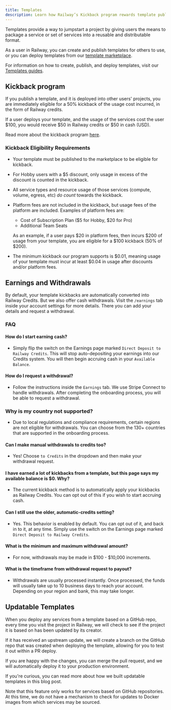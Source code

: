 ```yaml
---
title: Templates
description: Learn how Railway’s Kickback program rewards template publishers for their contributions.
---
```


Templates provide a way to jumpstart a project by giving users the means to package a service or set of services into a reusable and distributable format.

As a user in Railway, you can create and publish templates for others to use, or you can deploy templates from our <a href="https://railway.com/templates" target="_blank">template marketplace</a>.

For information on how to create, publish, and deploy templates, visit our [Templates guides](/guides/templates).

## Kickback program

If you publish a template, and it is deployed into other users' projects, you are immediately eligible for a 50% kickback of the usage cost incurred, in the form of Railway credits.

If a user deploys your template, and the usage of the services cost the user $100, you would receive $50 in Railway credits or $50 in cash (USD).

Read more about the kickback program <a href="https://railway.com/open-source-kickback" target="_blank">here</a>.

### Kickback Eligibility Requirements

- Your template must be published to the marketplace to be eligible for kickback.
- For Hobby users with a $5 discount, only usage in excess of the discount is counted in the kickback.
- All service types and resource usage of those services (compute, volume, egress, etc) _do count_ towards the kickback.
- Platform fees are not included in the kickback, but usage fees of the platform are included. Examples of platform fees are:

  - Cost of Subscription Plan ($5 for Hobby, $20 for Pro)
  - Additional Team Seats

  As an example, if a user pays $20 in platform fees, then incurs $200 of usage from your template, you are eligible for a $100 kickback (50% of $200).

- The minimum kickback our program supports is $0.01, meaning usage of your template must incur at least $0.04 in usage after discounts and/or platform fees.

## Earnings and Withdrawals

By default, your template kickbacks are automatically converted into Railway Credits. But we also offer cash withdrawals. Visit the `/earnings` tab inside your account settings for more details. There you can add your details and request a withdrawal.

### FAQ

#### How do I start earning cash?

- Simply flip the switch on the Earnings page marked `Direct Deposit to Railway Credits`. This will stop auto-depositing your earnings into our Credits system. You will then begin accruing cash in your `Available Balance`.

#### How do I request a withdrawal?

- Follow the instructions inside the `Earnings` tab. We use Stripe Connect to handle withdrawals. After completing the onboarding process, you will be able to request a withdrawal.

### Why is my country not supported?

- Due to local regulations and compliance requirements, certain regions are not eligible for withdrawals. You can choose from the 130+ countries that are supported in the onboarding process.

#### Can I make manual withdrawals to credits too?

- Yes! Choose `to Credits` in the dropdown and then make your withdrawal request.

#### I have earned a lot of kickbacks from a template, but this page says my available balance is $0. Why?

- The current kickback method is to automatically apply your kickbacks as Railway Credits. You can opt out of this if you wish to start accruing cash.

#### Can I still use the older, automatic-credits setting?

- Yes. This behavior is enabled by default. You can opt out of it, and back in to it, at any time. Simply use the switch on the Earnings page marked `Direct Deposit to Railway Credits`.

#### What is the minimum and maximum withdrawal amount?

- For now, withdrawals may be made in $100 - $10,000 increments.

#### What is the timeframe from withdrawal request to payout?

- Withdrawals are usually processed instantly. Once processed, the funds will usually take up to 10 business days to reach your account. Depending on your region and bank, this may take longer.

## Updatable Templates

When you deploy any services from a template based on a GitHub repo, every time you visit the project in Railway, we will check to see if the project it is based on has been updated by its creator.

If it has received an upstream update, we will create a branch on the GitHub repo that was created when deploying the template, allowing for you to test it out within a PR deploy.

If you are happy with the changes, you can merge the pull request, and we will automatically deploy it to your production environment.

<Banner variant="info">
If you're curious, you can read more about how we built updatable templates in this <Link href="https://blog.railway.com/p/updatable-starters" target="_blank">blog post</Link>.
</Banner>

Note that this feature only works for services based on GitHub repositories. At this time, we do not have a mechanism to check for updates to Docker images from which services may be sourced.
